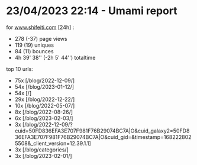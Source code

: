# 23/04/2023 22:14 - Umami report
for www.shifeiti.com [24h] :

 - 278 (-37) page views
 - 119 (19) uniques
 - 84 (11) bounces
 - 4h 39' 38'' (-2h 5' 44'') totaltime


top 10 urls:
 - 75x [/blog/2022-12-09/]
 - 54x [/blog/2023-01-12/]
 - 54x [/]
 - 29x [/blog/2022-12-22/]
 - 10x [/blog/2022-05-07/]
 - 8x [/blog/2022-08-26/]
 - 6x [/blog/2023-02-03/]
 - 3x [/blog/2022-12-09/?cuid=50FD836EFA3E707F981F76B29074BC7A|O&cuid_galaxy2=50FD836EFA3E707F981F76B29074BC7A|O&cuid_gid=&timestamp=1682228025508&_client_version=12.39.1.1]
 - 3x [/blog/categories/]
 - 3x [/blog/2023-02-01/]


